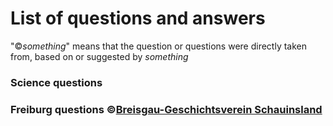 # List of questions and answers

&quot;&copy;*something*&quot; means that the question or questions were directly taken from, based on or suggested by *something*

### Science questions

### Freiburg questions &copy;[Breisgau-Geschichtsverein Schauinsland](https://www.breisgau-geschichtsverein.de/de/freiburg-quiz/archiv.php)
